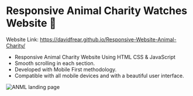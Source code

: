 # Responsive Animal Charity Watches Website 🐘

Website Link: https://davidfrear.github.io/Responsive-Website-Animal-Charity/

- Responsive Animal Charity Website Using HTML CSS & JavaScript
- Smooth scrolling in each section.
- Developed with Mobile First methodology.
- Compatible with all mobile devices and with a beautiful user interface.

![ANML landing page](https://user-images.githubusercontent.com/100682160/182382723-6548a01d-afcb-4229-92f0-f226545674c7.png)
